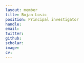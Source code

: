 ```yaml
---
layout: member
title: Bojan Losic
position: Principal investigator
handle: 
email: 
twitter: 
github: 
scholar: 
image: 
cv: 
---
```


